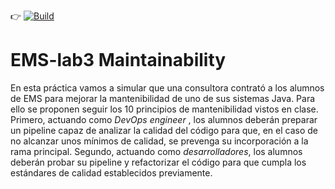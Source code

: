 :point_right: [![Build](https://github.com/ETSISI-EMS/ems2025-lab-3-mantenibilidad-equipo_pablo_anibal/actions/workflows/main.yml/badge.svg)](https://github.com/ETSISI-EMS/ems2025-lab-3-mantenibilidad-equipo_pablo_anibal/actions/workflows/main.yml)

# EMS-lab3 Maintainability

En esta práctica vamos a simular que una consultora contrató a los alumnos de EMS para mejorar la mantenibilidad de uno de sus sistemas Java. Para ello se proponen seguir los 10 principios de mantenibilidad vistos en clase. Primero, actuando como *DevOps engineer* , los alumnos deberán preparar un pipeline capaz de analizar la calidad del código para que, en el caso de no alcanzar unos mínimos de calidad, se prevenga su incorporación a la rama principal. Segundo, actuando como *desarrolladores*, los alumnos deberán probar su pipeline y refactorizar el código para que cumpla los estándares de calidad establecidos previamente. 
